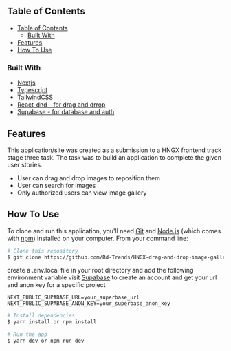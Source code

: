 
<!-- TABLE OF CONTENTS -->
## Table of Contents

- [Table of Contents](#table-of-contents)
  - [Built With](#built-with)
- [Features](#features)
- [How To Use](#how-to-use)

<!-- OVERVIEW -->

### Built With

<!-- This section should list any major frameworks that you built your project using. Here are a few examples.-->

- [Nextjs](https://nextjs.org/)
- [Typescript](https://www.typescriptlang.org)
- [TailwindCSS](https://tailwindcss.com/)
- [React-dnd - for drag and drrop](https://react-dnd.github.io/react-dnd/about)
- [Supabase - for database and auth](https://supabase.com/)
  
## Features

<!-- List the features of your application or follow the template. Don't share the figma file here :) -->

This application/site was created as a submission to a HNGX frontend track stage three task. The task was to build an application to complete the given user stories.

- User can drag and drop images to reposition them
- User can search for images
- Only authorized users can view image gallery
## How To Use

To clone and run this application, you'll need [Git](https://git-scm.com) and [Node.js](https://nodejs.org/en/download/) (which comes with [npm](http://npmjs.com)) installed on your computer. From your command line:

```bash
# Clone this repository
$ git clone https://github.com/Rd-Trends/HNGX-drag-and-drop-image-gallery.git
```

create a .env.local file in your root directory and add the following environment variable
visit [Supabase](https://supabase.com) to create an account and get your url and anon key for a specific project

```env
NEXT_PUBLIC_SUPABASE_URL=your_superbase_url
NEXT_PUBLIC_SUPABASE_ANON_KEY=your_superbase_anon_key
```

```bash
# Install dependencies
$ yarn install or npm install

# Run the app
$ yarn dev or npm run dev
```